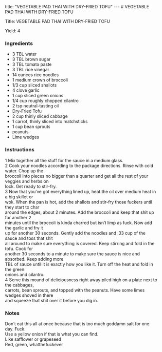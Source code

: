 <!DOCTYPE HTML PUBLIC "-//W3C//DTD HTML 4.0 Transitional//EN">
<html>
  <head>
  title: "VEGETABLE PAD THAI WITH DRY-FRIED TOFU"
---
# VEGETABLE PAD THAI WITH DRY-FRIED TOFU<link rel='stylesheet' href='style.css' type='text/css'><meta http-equiv="Content-Style-Stype" content="text/css">
     <meta http-equiv="Content-Type" content="text/html;charset=utf-8">
     </head><body><div class="recipe" itemscope itemtype="http://schema.org/Recipe"><div class='header'><p class="title"><span class="label">Title:</span> <span itemprop="name">VEGETABLE PAD THAI WITH DRY-FRIED TOFU</span></p>
<p class="yields"><span class="label">Yield:</span> <span itemprop="recipeYield">4</span></p>
</div><div class="ing"><h3>Ingredients</h3><ul class="ing"><li class="ing" itemprop="ingredients">3 TBL water </li>
<li class="ing" itemprop="ingredients">3 TBL brown sugar </li>
<li class="ing" itemprop="ingredients">3 TBL tomato paste </li>
<li class="ing" itemprop="ingredients">3 TBL rice vinegar </li>
<li class="ing" itemprop="ingredients">14 ounces rice noodles </li>
<li class="ing" itemprop="ingredients">1 medium crown of broccoli </li>
<li class="ing" itemprop="ingredients">1/3 cup sliced shallots </li>
<li class="ing" itemprop="ingredients">4 clove garlic </li>
<li class="ing" itemprop="ingredients">1 cup sliced green onions </li>
<li class="ing" itemprop="ingredients">1/4 cup roughly chopped cilantro </li>
<li class="ing" itemprop="ingredients">2 tsp neutral-tasting oil </li>
<li class="ing" itemprop="ingredients">Dry-Fried Tofu </li>
<li class="ing" itemprop="ingredients">2 cup thinly sliced cabbage </li>
<li class="ing" itemprop="ingredients">1 carrot, thinly sliced into matchsticks </li>
<li class="ing" itemprop="ingredients">1 cup bean sprouts </li>
<li class="ing" itemprop="ingredients">peanuts </li>
<li class="ing" itemprop="ingredients">Lime wedges </li>
</ul>
</div>
<div class="instructions"><h3 class="Instructions">Instructions</h3><div itemprop="recipeInstructions"><p>1 Mix together all the stuff for the sauce in a medium glass.<br>2 Cook your noodles according to the package directions. Rinse with cold water. Chop up the<br>broccoli into pieces no bigger than a quarter and get all the rest of your veggies and herbs on<br>lock. Get ready to stir-fry.<br>3 Now that you’ve got everything lined up, heat the oil over medium heat in a big skillet or<br>wok. When the pan is hot, add the shallots and stir-fry those fuckers until they start to char<br>around the edges, about 2 minutes. Add the broccoli and keep that shit up for another 2<br>minutes until the broccoli is kinda charred but isn’t limp as fuck. Now add the garlic and fry it<br>up for another 30 seconds. Gently add the noodles and .33 cup of the sauce and toss that shit<br>all around to make sure everything is covered. Keep stirring and fold in the tofu. Cook for<br>another 30 seconds to a minute to make sure the sauce is nice and absorbed. Keep adding more<br>TBL of sauce until it is exactly how you like it. Turn off the heat and fold in the green<br>onions and cilantro.<br>4 Serve this mound of deliciousness right away piled high on a plate next to the cabbages,<br>carrots, bean sprouts, and topped with the peanuts. Have some limes wedges shoved in there<br>and squeeze that shit over it before you dig in.</p></div></div><div class="modifications"><h3 class="Notes">Notes</h3><p>Don’t eat this all at once because that is too much goddamn salt for one day. Fuck.<br> Use a yellow onion if that is what you can find.<br> Like safflower or grapeseed<br> Red, green, whatthefuckever</p></div></div>

</body>
</html>
